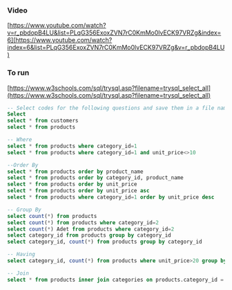 ### Video
[https://www.youtube.com/watch?v=r_pbdopB4LU&list=PLqG356ExoxZVN7rC0KmMo0lvECK97VRZg&index=6](https://www.youtube.com/watch?index=6&list=PLqG356ExoxZVN7rC0KmMo0lvECK97VRZg&v=r_pbdopB4LU)
### To run
[https://www.w3schools.com/sql/trysql.asp?filename=trysql_select_all](https://www.w3schools.com/sql/trysql.asp?filename=trysql_select_all)

```sql
-- Select codes for the following questions and save them in a file named hw1Query.sql
Select
select * from customers
select * from products

-- Where
select * from products where category_id=1
select * from products where category_id=1 and unit_price<>10

--Order By
select * from products order by product_name
select * from products order by category_id, product_name
select * from products order by unit_price
select * from products order by unit_price asc
select * from products where category_id=1 order by unit_price desc

-- Group By
select count(*) from products
select count(*) from products where category_id=2
select count(*) Adet from products where category_id=2
select category_id from products group by category_id
select category_id, count(*) from products group by category_id

-- Having
select category_id, count(*) from products where unit_price>20 group by category_id having count(*)<10

-- Join
select * from products inner join categories on products.category_id = categories.category_id

```